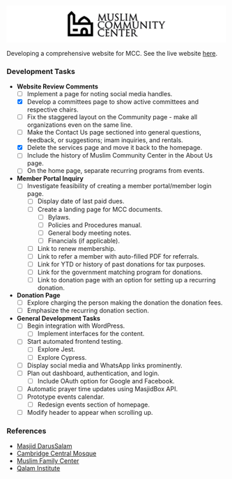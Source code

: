 ![](logo-repo.png)

Developing a comprehensive website for MCC. See the live website [here](https://mparchment.github.io/mccmd/). 

### Development Tasks

- **Website Review Comments**
  - [ ] Implement a page for noting social media handles.
  - [X] Develop a committees page to show active committees and respective chairs.
  - [ ] Fix the staggered layout on the Community page - make all organizations even on the same line.
  - [ ] Make the Contact Us page sectioned into general questions, feedback, or suggestions; imam inquiries, and rentals.
  - [X] Delete the services page and move it back to the homepage.
  - [ ] Include the history of Muslim Community Center in the About Us page.
  - [ ] On the home page, separate recurring programs from events.

- **Member Portal Inquiry**
  - [ ] Investigate feasibility of creating a member portal/member login page.
    - [ ] Display date of last paid dues.
    - [ ] Create a landing page for MCC documents.
      - [ ] Bylaws.
      - [ ] Policies and Procedures manual.
      - [ ] General body meeting notes.
      - [ ] Financials (if applicable).
    - [ ] Link to renew membership.
    - [ ] Link to refer a member with auto-filled PDF for referrals.
    - [ ] Link for YTD or history of past donations for tax purposes.
    - [ ] Link for the government matching program for donations.
    - [ ] Link to donation page with an option for setting up a recurring donation.

- **Donation Page**
  - [ ] Explore charging the person making the donation the donation fees.
  - [ ] Emphasize the recurring donation section.

- **General Development Tasks**
  - [ ] Begin integration with WordPress.
    - [ ] Implement interfaces for the content.
  - [ ] Start automated frontend testing.
    - [ ] Explore Jest.
    - [ ] Explore Cypress.
  - [ ] Display social media and WhatsApp links prominently.
  - [ ] Plan out dashboard, authentication, and login.
    - [ ] Include OAuth option for Google and Facebook.
  - [ ] Automatic prayer time updates using MasjidBox API.
  - [ ] Prototype events calendar.
    - [ ] Redesign events section of homepage.
  - [ ] Modify header to appear when scrolling up.
### References

- [Masjid DarusSalam](https://masjidds.org/)
- [Cambridge Central Mosque](https://cambridgecentralmosque.org/)
- [Muslim Family Center](https://www.muslimfamilycenter.org/)
- [Qalam Institute](https://www.qalam.institute/)
